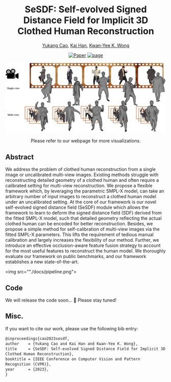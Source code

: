 <div align="center">

# SeSDF: Self-evolved Signed Distance Field for Implicit 3D Clothed Human Reconstruction

<a href="https://yukangcao.github.io/">Yukang Cao</a>, <a href="https://www.kaihan.org/">Kai Han</a>, <a href="https://i.cs.hku.hk/~kykwong/">Kwan-Yee K. Wong</a>

[![Paper](http://img.shields.io/badge/Paper-arxiv.2306.03038-B31B1B.svg)](https://arxiv.org/abs/2304.00359)
<a href="https://yukangcao.github.io/SeSDF/"><img alt="page" src="https://img.shields.io/badge/Webpage-0054a6?logo=Google%20chrome&logoColor=white"></a>

<img src="./docs/teaser.png">

Please refer to our webpage for more visualizations.
</div>

## Abstract
We address the problem of clothed human reconstruction from a single image or uncalibrated multi-view images. Existing methods struggle with reconstructing detailed geometry of a clothed human and often require a calibrated setting for multi-view reconstruction. We propose a flexible framework which, by leveraging the parametric SMPL-X model, can take an arbitrary number of input images to reconstruct a clothed human model under an uncalibrated setting. At the core of our framework is our novel self-evolved signed distance field (SeSDF) module which allows the framework to learn to deform the signed distance field (SDF) derived from the fitted SMPL-X model, such that detailed geometry reflecting the actual clothed human can be encoded for better reconstruction. Besides, we propose a simple method for self-calibration of multi-view images via the fitted SMPL-X parameters. This lifts the requirement of tedious manual calibration and largely increases the flexibility of our method. Further, we introduce an effective occlusion-aware feature fusion strategy to account for the most useful features to reconstruct the human model. We thoroughly evaluate our framework on public benchmarks, and our framework establishes a new state-of-the-art.

<img src=""./docs/pipeline.png">


## Code
We will release the code soon... 🚧 Please stay tuned!

## Misc.
If you want to cite our work, please use the following bib entry:
```
@inproceedings{cao2023sesdf,
author    = {Yukang Cao and Kai Han and Kwan-Yee K. Wong},
title     = {SeSDF: Self-evolved Signed Distance Field for Implicit 3D Clothed Human Reconstruction},
booktitle = {IEEE Conference on Computer Vision and Pattern Recognition (CVPR)},
year      = {2023},
}
```
